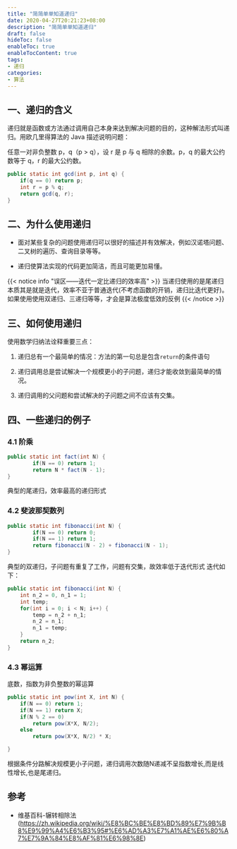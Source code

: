 ```yaml
---
title: "简简单单知道递归"
date: 2020-04-27T20:21:23+08:00
description: "简简单单知道递归"
draft: false
hideToc: false
enableToc: true
enableTocContent: true
tags:
- 递归
categories:
- 算法
---
```


## 一、递归的含义

递归就是函数或方法通过调用自己本身来达到解决问题的目的，这种解法形式叫递归。用欧几里得算法的 Java 描述说明问题：

任意一对非负整数 p，q（p > q），设 r 是 p 与 q 相除的余数。p，q 的最大公约数等于 q，r 的最大公约数。

```java
public static int gcd(int p, int q) {
    if(q == 0) return p;
    int r = p % q;
    return gcd(q, r);
}
```

## 二、为什么使用递归

* 面对某些复杂的问题使用递归可以很好的描述并有效解决，例如汉诺塔问题、二叉树的遍历、查询目录等等。

* 递归使算法实现的代码更加简洁，而且可能更加易懂。

{{< notice info "误区——迭代一定比递归的效率高" >}}
当递归使用的是尾递归本质其是就是迭代，效率不亚于普通迭代(不考虑函数的开销，递归比迭代更好)。如果使用使用双递归、三递归等等，才会是算法极度低效的反例
{{< /notice >}}


## 三、如何使用递归

使用数学归纳法诠释重要三点：

1. 递归总有一个最简单的情况：方法的第一句总是包含`return`的条件语句

2. 递归调用总是尝试解决一个规模更小的子问题，递归才能收敛到最简单的情况。

3. 递归调用的父问题和尝试解决的子问题之间不应该有交集。

## 四、一些递归的例子

### 4.1 阶乘

```java
public static int fact(int N) {
        if(N == 0) return 1;
        return N * fact(N - 1);
}
```

典型的尾递归，效率最高的递归形式

### 4.2 斐波那契数列

```java
public static int fibonacci(int N) {
        if(N == 0) return 0;
        if(N == 1) return 1;
        return fibonacci(N - 2) + fibonacci(N - 1);
}
```

典型的双递归，子问题有重复了工作，问题有交集，故效率低于迭代形式
迭代如下：

```java
public static int fibonacci(int N) {
    int n_2 = 0, n_1 = 1;
    int temp;
    for(int i = 0; i < N; i++) {
        temp = n_2 + n_1;
        n_2 = n_1;
        n_1 = temp;
    }
    return n_2;
}
```

### 4.3 幂运算

底数，指数为非负整数的幂运算
```java
public static int pow(int X, int N) {
    if(N == 0) return 1;
    if(N == 1) return X;
    if(N % 2 == 0)
        return pow(X*X, N/2);
    else
        return pow(X*X, N/2) * X;

}
```

根据条件分路解决规模更小子问题，递归调用次数随N递减不呈指数增长,而是线性增长,也是尾递归。

## 参考

* 维基百科-辗转相除法(https://zh.wikipedia.org/wiki/%E8%BC%BE%E8%BD%89%E7%9B%B8%E9%99%A4%E6%B3%95#%E6%AD%A3%E7%A1%AE%E6%80%A7%E7%9A%84%E8%AF%81%E6%98%8E)
